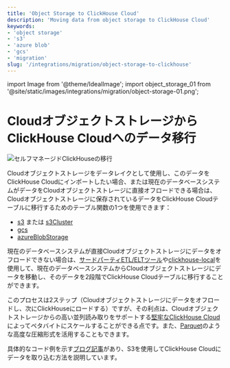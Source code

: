 ```yaml
---
title: 'Object Storage to ClickHouse Cloud'
description: 'Moving data from object storage to ClickHouse Cloud'
keywords:
- 'object storage'
- 's3'
- 'azure blob'
- 'gcs'
- 'migration'
slug: '/integrations/migration/object-storage-to-clickhouse'
---
```


import Image from '@theme/IdealImage';
import object_storage_01 from '@site/static/images/integrations/migration/object-storage-01.png';


# CloudオブジェクトストレージからClickHouse Cloudへのデータ移行

<Image img={object_storage_01} size='md' alt='セルフマネージドClickHouseの移行' background='white' />

Cloudオブジェクトストレージをデータレイクとして使用し、このデータをClickHouse Cloudにインポートしたい場合、または現在のデータベースシステムがデータをCloudオブジェクトストレージに直接オフロードできる場合は、Cloudオブジェクトストレージに保存されているデータをClickHouse Cloudテーブルに移行するためのテーブル関数の1つを使用できます：

- [s3](/sql-reference/table-functions/s3.md) または [s3Cluster](/sql-reference/table-functions/s3Cluster.md)
- [gcs](/sql-reference/table-functions/gcs)
- [azureBlobStorage](/sql-reference/table-functions/azureBlobStorage)

現在のデータベースシステムが直接Cloudオブジェクトストレージにデータをオフロードできない場合は、[サードパーティETL/ELTツール](./etl-tool-to-clickhouse.md)や[clickhouse-local](./clickhouse-local-etl.md)を使用して、現在のデータベースシステムからCloudオブジェクトストレージにデータを移動し、そのデータを2段階でClickHouse Cloudテーブルに移行することができます。

このプロセスは2ステップ（Cloudオブジェクトストレージにデータをオフロードし、次にClickHouseにロードする）ですが、その利点は、Cloudオブジェクトストレージからの高い並列読み取りをサポートする[堅牢なClickHouse Cloud](https://clickhouse.com/blog/getting-data-into-clickhouse-part-3-s3)によってペタバイトにスケールすることができる点です。また、[Parquet](/interfaces/formats/#data-format-parquet)のような高度な圧縮形式を活用することもできます。

具体的なコード例を示す[ブログ記事](https://clickhouse.com/blog/getting-data-into-clickhouse-part-3-s3)があり、S3を使用してClickHouse Cloudにデータを取り込む方法を説明しています。
